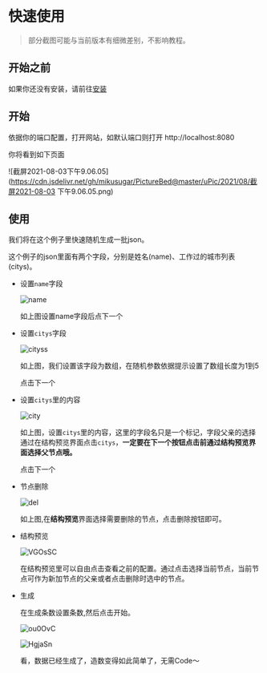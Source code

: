 # 快速使用

> 部分截图可能与当前版本有细微差别，不影响教程。

## 开始之前

如果你还没有安装，请前往[安装](../setup/index.md)

## 开始

依据你的端口配置，打开网站，如默认端口则打开 http://localhost:8080

你将看到如下页面

![截屏2021-08-03下午9.06.05](https://cdn.jsdelivr.net/gh/mikusugar/PictureBed@master/uPic/2021/08/截屏2021-08-03 下午9.06.05.png)

## 使用

我们将在这个例子里快速随机生成一批json。

这个例子的json里面有两个字段，分别是姓名(name)、工作过的城市列表(citys)。

+ 设置`name`字段

  ![name](/var/folders/8d/55sbwbgn5z3072zy_7z1hft00000gn/T/com.sindresorhus.Gifski/TemporaryItems/NSIRD_Gifski_CrpxOQ/name.gif)

  如上图设置name字段后点下一个

+ 设置`citys`字段

  ![cityss](https://cdn.jsdelivr.net/gh/mikusugar/PictureBed@master/uPic/2021/08/cityss.gif)

  如上图，我们设置该字段为数组，在随机参数依据提示设置了数组长度为1到5

  点击下一个

+ 设置`citys`里的内容

  ![city](https://cdn.jsdelivr.net/gh/mikusugar/PictureBed@master/uPic/2021/08/city.gif)

  如上图，设置`citys`里的内容，这里的字段名只是一个标记，字段父亲的选择通过在结构预览界面点击`citys`，**一定要在下一个按钮点击前通过结构预览界面选择父节点哦。**

  点击下一个

+ 节点删除

  ![del](https://cdn.jsdelivr.net/gh/mikusugar/PictureBed@master/uPic/2021/08/del.gif)

  如上图,在**结构预览**界面选择需要删除的节点，点击删除按钮即可。

+ 结构预览

  ![VGOsSC](https://cdn.jsdelivr.net/gh/mikusugar/PictureBed@master/uPic/2021/06/VGOsSC.png)

  在结构预览里可以自由点击查看之前的配置。通过点击选择当前节点，当前节点可作为新加节点的父亲或者点击删除时选中的节点。

+ 生成

  在生成条数设置条数,然后点击开始。

  ![ou0OvC](https://cdn.jsdelivr.net/gh/mikusugar/PictureBed@master/uPic/2021/06/ou0OvC.png)

  ![HgjaSn](https://cdn.jsdelivr.net/gh/mikusugar/PictureBed@master/uPic/2021/06/HgjaSn.png)

  看，数据已经生成了，造数变得如此简单了，无需Code～